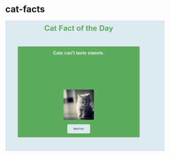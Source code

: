 # cat-facts

![Alt text](./cat-facts/public/70e163d4c02a7e87fa4eb399fedce910.png?raw=true "Optional Title")
